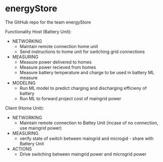 # energyStore 
The GitHub repo for the team energyStore


Functionality
Host (Battery Unit):
* NETWORKING
    * Maintain remote connection home unit
    * Send instructions to home unit for switching grid connections
* MEASURING
    * Measure power delivered to homes
    * Measure power recieved from homes
    * Measure battery temperature and charge to be used in battery ML measure
* MODELING
    * Run ML model to predict charging and discharging efficieny of battery
    * Run ML to forward project cost of maingrid power


Client (Home Unit):
* NETWORKING
    * Maintain remote connection to Battey Unit (incase of no connection, use maingrid power)
* MEASURING
    * verify state of switch between maingrid and microgid - share with Battery Unit
* ACTIONS
    * Drive switching between maingrid power and microgrid power 

